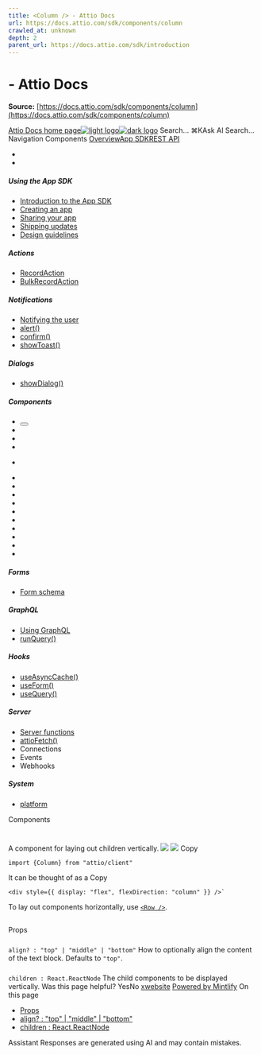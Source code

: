 ```yaml
---
title: <Column /> - Attio Docs
url: https://docs.attio.com/sdk/components/column
crawled_at: unknown
depth: 2
parent_url: https://docs.attio.com/sdk/introduction
---
```


# <Column /> - Attio Docs

**Source:** [https://docs.attio.com/sdk/components/column](https://docs.attio.com/sdk/components/column)

[Attio Docs home page![light logo](https://mintlify.s3.us-west-1.amazonaws.com/attio/logo/light.svg)![dark logo](https://mintlify.s3.us-west-1.amazonaws.com/attio/logo/dark.svg)](https://docs.attio.com/)
Search...
⌘KAsk AI
Search...
Navigation
Components
<Column />
[Overview](https://docs.attio.com/docs/overview)[App SDK](https://docs.attio.com/sdk/introduction)[REST API](https://docs.attio.com/rest-api/overview)
* [](https://build.attio.com/)
* [](https://attio.com/help)
##### Using the App SDK
  * [Introduction to the App SDK](https://docs.attio.com/sdk/introduction)
  * [Creating an app](https://docs.attio.com/sdk/creating-an-app)
  * [Sharing your app](https://docs.attio.com/sdk/sharing-your-app)
  * [Shipping updates](https://docs.attio.com/sdk/shipping-updates)
  * [Design guidelines](https://docs.attio.com/sdk/design-guidelines)


##### Actions
  * [RecordAction](https://docs.attio.com/sdk/actions/record-action)
  * [BulkRecordAction](https://docs.attio.com/sdk/actions/bulk-record-action)


##### Notifications
  * [Notifying the user](https://docs.attio.com/sdk/notifications/notifications)
  * [alert()](https://docs.attio.com/sdk/notifications/alert)
  * [confirm()](https://docs.attio.com/sdk/notifications/confirm)
  * [showToast()](https://docs.attio.com/sdk/notifications/show-toast)


##### Dialogs
  * [showDialog()](https://docs.attio.com/sdk/dialogs/show-dialog)


##### Components
  * [<Button />](https://docs.attio.com/sdk/components/button)
  * [<Checkbox />](https://docs.attio.com/sdk/components/checkbox)
  * [<Column />](https://docs.attio.com/sdk/components/column)
  * [<Combobox />](https://docs.attio.com/sdk/components/combobox)
  * [<Form />](https://docs.attio.com/sdk/components/form)
  * [<Link />](https://docs.attio.com/sdk/components/link)
  * [<NumberInput />](https://docs.attio.com/sdk/components/number-input)
  * [<Row />](https://docs.attio.com/sdk/components/row)
  * [<Section />](https://docs.attio.com/sdk/components/section)
  * [<SubmitButton />](https://docs.attio.com/sdk/components/submit-button)
  * [<TextBlock />](https://docs.attio.com/sdk/components/text-block)
  * [<TextInput />](https://docs.attio.com/sdk/components/text-input)
  * [<Toggle />](https://docs.attio.com/sdk/components/toggle)
  * [<Typography />](https://docs.attio.com/sdk/components/typography)
  * [<WithState />](https://docs.attio.com/sdk/components/with-state)


##### Forms
  * [Form schema](https://docs.attio.com/sdk/form-schema)


##### GraphQL
  * [Using GraphQL](https://docs.attio.com/sdk/graphql/graphql)
  * [runQuery()](https://docs.attio.com/sdk/graphql/run-query)


##### Hooks
  * [useAsyncCache()](https://docs.attio.com/sdk/hooks/use-async-cache)
  * [useForm()](https://docs.attio.com/sdk/hooks/use-form)
  * [useQuery()](https://docs.attio.com/sdk/hooks/use-query)


##### Server
  * [Server functions](https://docs.attio.com/sdk/server/server-functions)
  * [attioFetch()](https://docs.attio.com/sdk/server/attio-fetch)
  * Connections
  * Events
  * Webhooks


##### System
  * [platform](https://docs.attio.com/sdk/system/platform)


Components
# <Column />
A component for laying out children vertically.
![](https://mintlify.s3.us-west-1.amazonaws.com/attio/images/column.png) ![](https://mintlify.s3.us-west-1.amazonaws.com/attio/images/column-dark.png)
Copy
```
import {Column} from "attio/client"
```

It can be thought of as a
Copy
```
<div style={{ display: "flex", flexDirection: "column" }} />`
```

To lay out components horizontally, use [`<Row />`](https://docs.attio.com/sdk/components/row).
## 
[​](https://docs.attio.com/sdk/components/column#props)
Props
### 
[​](https://docs.attio.com/sdk/components/column#align%3F-%3A-%22top%22-%7C-%22middle%22-%7C-%22bottom%22)
`align? : "top" | "middle" | "bottom"`
How to optionally align the content of the text block.
Defaults to `"top"`.
### 
[​](https://docs.attio.com/sdk/components/column#children-%3A-react-reactnode)
`children : React.ReactNode`
The child components to be displayed vertically.
Was this page helpful?
YesNo
[<Checkbox />](https://docs.attio.com/sdk/components/checkbox)[<Combobox />](https://docs.attio.com/sdk/components/combobox)
[x](https://x.com/Attio)[website](https://attio.com)
[Powered by Mintlify](https://mintlify.com/preview-request?utm_campaign=poweredBy&utm_medium=referral&utm_source=docs.attio.com)
On this page
  * [Props](https://docs.attio.com/sdk/components/column#props)
  * [align? : "top" | "middle" | "bottom"](https://docs.attio.com/sdk/components/column#align%3F-%3A-%22top%22-%7C-%22middle%22-%7C-%22bottom%22)
  * [children : React.ReactNode](https://docs.attio.com/sdk/components/column#children-%3A-react-reactnode)


Assistant
Responses are generated using AI and may contain mistakes.

